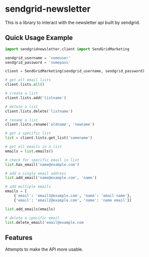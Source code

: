 # sendgrid-newsletter
This is a library to interact with the newsletter api built by sendgrid.



## Quick Usage Example

```python
import sendgridnewsletter.client import SendGridMarketing

sendgrid_username = 'someuser'
sendgrid_password = 'somepass'

client = SendGridMarketing(sendgrid_username, sendgrid_password)

# get all email lists
client.lists.all()

# create a list
client.lists.add('listname')

# delete a list
client.lists.delete('listname')

# rename a list
client.lists.rename('oldname', 'newname')

# get a specific list
list = client.lists.get_list('somename')

# get all emails in a list
emails = list.emails()

# check for specific email in list
list.has_email('name@example.com')

# add a single email address
list.add_email('name@example.com', 'name')

# add multiple emails
emails = [
    {'email': 'email1@example.com', 'name': 'email name'},
    {'email': 'email2@example.com', 'name': 'name email'}]

list.add_emails(emails)

# delete a specific email
list.delete_email('email@example.com

```

## Features
Attempts to make the API more usable.
